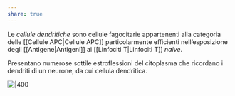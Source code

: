 ```yaml
---
share: true
---
```

Le *cellule dendritiche* sono cellule fagocitarie appartenenti alla categoria delle [[Cellule APC|Cellule APC]] particolarmente efficienti nell’esposizione degli [[Antigene|Antigeni]] ai [[Linfociti T|Linfociti T]] *naive*.

Presentano numerose sottile estroflessioni del citoplasma che ricordano i dendriti di un neurone, da cui cellula dendritica.

![|400](5f4fb7b1a26d117cc25ce0c2f3fa50bd_MD5%201.jpg)